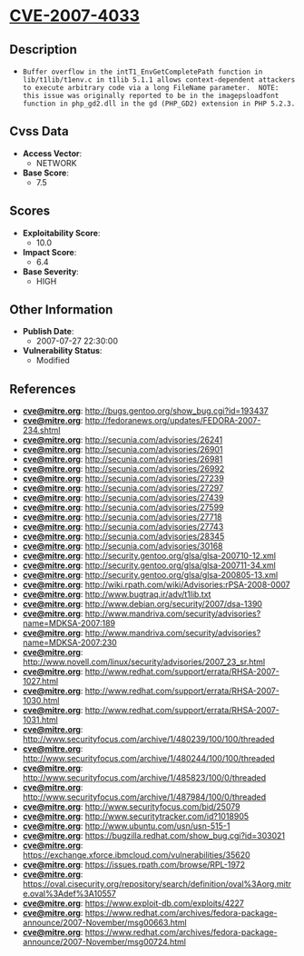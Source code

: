 
# [CVE-2007-4033](https://cve.mitre.org/cgi-bin/cvename.cgi?name=CVE-2007-4033)

## Description

- `Buffer overflow in the intT1_EnvGetCompletePath function in lib/t1lib/t1env.c in t1lib 5.1.1 allows context-dependent attackers to execute arbitrary code via a long FileName parameter.  NOTE: this issue was originally reported to be in the imagepsloadfont function in php_gd2.dll in the gd (PHP_GD2) extension in PHP 5.2.3.`

## Cvss Data

- **Access Vector**:
  - NETWORK
- **Base Score**:
  - 7.5

## Scores

- **Exploitability Score**:
  - 10.0
- **Impact Score**:
  - 6.4
- **Base Severity**:
  - HIGH

## Other Information

- **Publish Date**:
  - 2007-07-27 22:30:00
- **Vulnerability Status**:
  - Modified

## References

- **cve@mitre.org**: http://bugs.gentoo.org/show_bug.cgi?id=193437
- **cve@mitre.org**: http://fedoranews.org/updates/FEDORA-2007-234.shtml
- **cve@mitre.org**: http://secunia.com/advisories/26241
- **cve@mitre.org**: http://secunia.com/advisories/26901
- **cve@mitre.org**: http://secunia.com/advisories/26981
- **cve@mitre.org**: http://secunia.com/advisories/26992
- **cve@mitre.org**: http://secunia.com/advisories/27239
- **cve@mitre.org**: http://secunia.com/advisories/27297
- **cve@mitre.org**: http://secunia.com/advisories/27439
- **cve@mitre.org**: http://secunia.com/advisories/27599
- **cve@mitre.org**: http://secunia.com/advisories/27718
- **cve@mitre.org**: http://secunia.com/advisories/27743
- **cve@mitre.org**: http://secunia.com/advisories/28345
- **cve@mitre.org**: http://secunia.com/advisories/30168
- **cve@mitre.org**: http://security.gentoo.org/glsa/glsa-200710-12.xml
- **cve@mitre.org**: http://security.gentoo.org/glsa/glsa-200711-34.xml
- **cve@mitre.org**: http://security.gentoo.org/glsa/glsa-200805-13.xml
- **cve@mitre.org**: http://wiki.rpath.com/wiki/Advisories:rPSA-2008-0007
- **cve@mitre.org**: http://www.bugtraq.ir/adv/t1lib.txt
- **cve@mitre.org**: http://www.debian.org/security/2007/dsa-1390
- **cve@mitre.org**: http://www.mandriva.com/security/advisories?name=MDKSA-2007:189
- **cve@mitre.org**: http://www.mandriva.com/security/advisories?name=MDKSA-2007:230
- **cve@mitre.org**: http://www.novell.com/linux/security/advisories/2007_23_sr.html
- **cve@mitre.org**: http://www.redhat.com/support/errata/RHSA-2007-1027.html
- **cve@mitre.org**: http://www.redhat.com/support/errata/RHSA-2007-1030.html
- **cve@mitre.org**: http://www.redhat.com/support/errata/RHSA-2007-1031.html
- **cve@mitre.org**: http://www.securityfocus.com/archive/1/480239/100/100/threaded
- **cve@mitre.org**: http://www.securityfocus.com/archive/1/480244/100/100/threaded
- **cve@mitre.org**: http://www.securityfocus.com/archive/1/485823/100/0/threaded
- **cve@mitre.org**: http://www.securityfocus.com/archive/1/487984/100/0/threaded
- **cve@mitre.org**: http://www.securityfocus.com/bid/25079
- **cve@mitre.org**: http://www.securitytracker.com/id?1018905
- **cve@mitre.org**: http://www.ubuntu.com/usn/usn-515-1
- **cve@mitre.org**: https://bugzilla.redhat.com/show_bug.cgi?id=303021
- **cve@mitre.org**: https://exchange.xforce.ibmcloud.com/vulnerabilities/35620
- **cve@mitre.org**: https://issues.rpath.com/browse/RPL-1972
- **cve@mitre.org**: https://oval.cisecurity.org/repository/search/definition/oval%3Aorg.mitre.oval%3Adef%3A10557
- **cve@mitre.org**: https://www.exploit-db.com/exploits/4227
- **cve@mitre.org**: https://www.redhat.com/archives/fedora-package-announce/2007-November/msg00663.html
- **cve@mitre.org**: https://www.redhat.com/archives/fedora-package-announce/2007-November/msg00724.html
